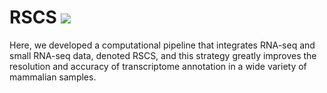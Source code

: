 # RSCS  ![](https://img.shields.io/github/license/summus-kong/RSCS)     

Here, we developed a computational pipeline that integrates RNA-seq and small RNA-seq data, denoted RSCS, and this strategy greatly improves the resolution and accuracy of transcriptome annotation in a wide variety of mammalian samples.
